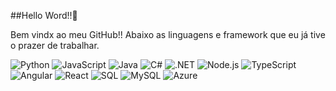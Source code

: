 ##Hello Word!!👋

Bem vindx ao meu GitHub!!
Abaixo as linguagens e framework que eu já tive o prazer de trabalhar.

![Python](https://img.icons8.com/color/48/000000/python.png)
![JavaScript](https://img.icons8.com/color/48/000000/javascript.png)
![Java](https://img.icons8.com/color/48/000000/java-coffee-cup-logo.png)
![C#](https://img.icons8.com/color/48/000000/c-sharp-logo.png)
![.NET](https://img.icons8.com/color/48/000000/net-framework.png)
![Node.js](https://img.icons8.com/color/48/000000/nodejs.png)
![TypeScript](https://img.icons8.com/color/48/000000/typescript.png)
![Angular](https://img.icons8.com/color/48/000000/angularjs.png)
![React](https://img.icons8.com/color/48/000000/react-native.png)
![SQL](https://img.icons8.com/external-soft-fill-juicy-fish/48/000000/external-sql-coding-and-development-soft-fill-soft-fill-juicy-fish.png)
![MySQL](https://img.icons8.com/color/48/000000/mysql-logo.png)
![Azure](https://img.icons8.com/color/48/000000/azure-1.png)




